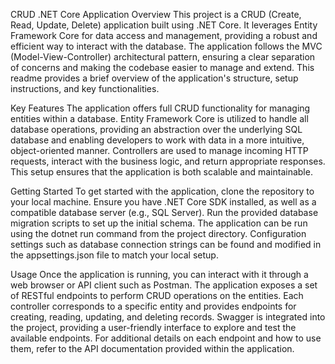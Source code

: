 CRUD .NET Core Application
Overview
This project is a CRUD (Create, Read, Update, Delete) application built using .NET Core. It leverages Entity Framework Core for data access and management, providing a robust and efficient way to interact with the database. The application follows the MVC (Model-View-Controller) architectural pattern, ensuring a clear separation of concerns and making the codebase easier to manage and extend. This readme provides a brief overview of the application's structure, setup instructions, and key functionalities.

Key Features
The application offers full CRUD functionality for managing entities within a database. Entity Framework Core is utilized to handle all database operations, providing an abstraction over the underlying SQL database and enabling developers to work with data in a more intuitive, object-oriented manner. Controllers are used to manage incoming HTTP requests, interact with the business logic, and return appropriate responses. This setup ensures that the application is both scalable and maintainable.

Getting Started
To get started with the application, clone the repository to your local machine. Ensure you have .NET Core SDK installed, as well as a compatible database server (e.g., SQL Server). Run the provided database migration scripts to set up the initial schema. The application can be run using the dotnet run command from the project directory. Configuration settings such as database connection strings can be found and modified in the appsettings.json file to match your local setup.

Usage
Once the application is running, you can interact with it through a web browser or API client such as Postman. The application exposes a set of RESTful endpoints to perform CRUD operations on the entities. Each controller corresponds to a specific entity and provides endpoints for creating, reading, updating, and deleting records. Swagger is integrated into the project, providing a user-friendly interface to explore and test the available endpoints. For additional details on each endpoint and how to use them, refer to the API documentation provided within the application.
